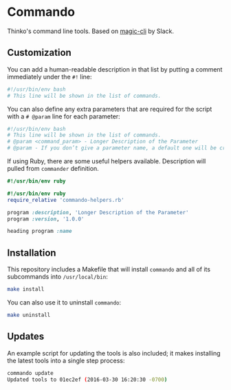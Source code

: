 # Commando
Thinko's command line tools. Based on [magic-cli](http://github.com/slackhq/magic-cli) by Slack.

## Customization
You can add a human-readable description in that list by putting a comment immediately under the `#!` line:

````bash
#!/usr/bin/env bash
# This line will be shown in the list of commands.
````

You can also define any extra parameters that are required for the script with a `# @param` line for each parameter:

````bash
#!/usr/bin/env bash
# This line will be shown in the list of commands.
# @param <command_param> - Longer Description of the Parameter
# @param - If you don’t give a parameter name, a default one will be created for you
````

If using Ruby, there are some useful helpers available. Description will pulled from `commander` definition.

````ruby
#!/usr/bin/env ruby

#!/usr/bin/env ruby
require_relative 'commando-helpers.rb'

program :description, 'Longer Description of the Parameter'
program :version, '1.0.0'

heading program :name
````

## Installation
This repository includes a Makefile that will install `commando` and all of its subcommands into `/usr/local/bin`:

````bash
make install
````

You can also use it to uninstall `commando`:

````bash
make uninstall
````

## Updates

An example script for updating the tools is also included; it makes installing the latest tools into a single step process:

```bash
commando update
Updated tools to 01ec2ef (2016-03-30 16:20:30 -0700)
```
